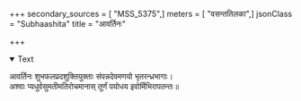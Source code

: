 +++
secondary_sources = [ "MSS_5375",]
meters = [ "वसन्ततिलका",]
jsonClass = "Subhaashita"
title = "आवर्तिनः"

+++

<details open><summary>Text</summary>

आवर्तिनः शुभफलप्रदशुक्तियुक्ताः संपन्नदेवमणयो भृतरन्ध्रभागाः।  
अश्वाः प्यधुर्वसुमतीमतिरोचमानास् तूर्णं पयोधय इवोर्मिभिरापतन्तः॥
</details>
